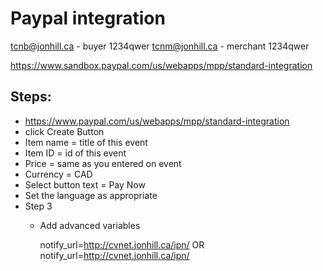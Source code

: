# Paypal integration

tcnb@jonhill.ca - buyer 1234qwer
tcnm@jonhill.ca - merchant 1234qwer

https://www.sandbox.paypal.com/us/webapps/mpp/standard-integration

## Steps:

* https://www.paypal.com/us/webapps/mpp/standard-integration
* click Create Button
* Item name = title of this event
* Item ID = id of this event
* Price = same as you entered on event
* Currency = CAD
* Select button text = Pay Now
* Set the language as appropriate
* Step 3
    * Add advanced variables
    
        notify_url=http://cvnet.jonhill.ca/ipn/
            OR
        notify_url=http://cvnet.jonhill.ca/ipn/